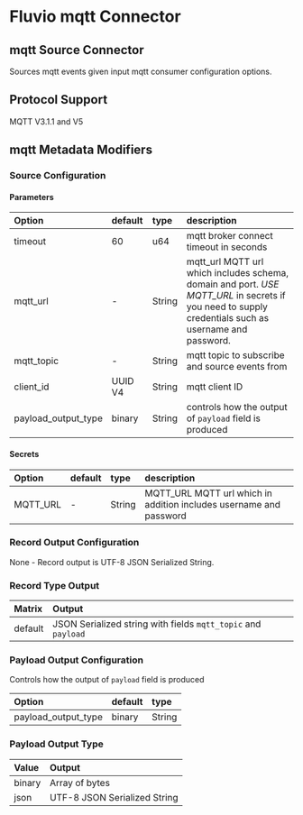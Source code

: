 # Fluvio mqtt Connector

## mqtt Source Connector

Sources mqtt events given input mqtt consumer configuration options.

## Protocol Support

MQTT V3.1.1 and V5

## mqtt Metadata Modifiers

### Source Configuration

#### Parameters

| Option              | default  | type     | description                                                                                                                                          |
|:--------------------|:---------|:---------|:-----------------------------------------------------------------------------------------------------------------------------------------------------|
| timeout             | 60       | u64      | mqtt broker connect timeout in seconds                                                                                                               |
| mqtt_url            | -        | String   | mqtt_url MQTT url which includes schema, domain and port. *USE MQTT_URL* in secrets if you need to supply credentials such as username and password. |
| mqtt_topic          | -        | String   | mqtt topic to subscribe and source events from                                                                                                       |
| client_id           | UUID V4  | String   | mqtt client ID                                                                                                                                       |
| payload_output_type | binary   | String   | controls how the output of `payload` field is produced                                                                                               |

#### Secrets

| Option        | default  | type   | description                                             |
| :---          | :---     | :---   | :----                                                   |
| MQTT_URL      | -        | String | MQTT_URL MQTT url which in addition includes username and password   |

### Record Output Configuration

None - Record output is UTF-8 JSON Serialized String.

### Record Type Output

| Matrix  | Output                                                        |
| :---    |:--------------------------------------------------------------|
| default | JSON Serialized string with fields `mqtt_topic` and `payload` |

### Payload Output Configuration

Controls how the output of `payload` field is produced

| Option              | default | type     | 
|:--------------------|:--------|:---------|
| payload_output_type | binary  | String   | 


### Payload Output Type

| Value  | Output                       |
|:-------|:-----------------------------|
| binary | Array of bytes               |
| json   | UTF-8 JSON Serialized String |